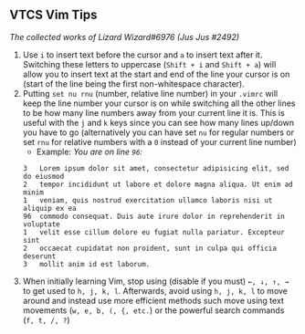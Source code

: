 ## VTCS Vim Tips
*The collected works of Lizard Wizard#6976 (Jus Jus #2492)*
1. Use `i` to insert text before the cursor and `a` to insert text after it. Switching these letters to uppercase (`Shift + i` and `Shift + a`) will allow you to insert text at the start and end of the line your cursor is on (start of the line being the first non-whitespace character).
2. Putting `set nu rnu` (number, relative line number) in your `.vimrc` will keep the line number your cursor is on while switching all the other lines to be how many line numbers away from your current line it is. This is useful with the `j` and `k` keys since you can see how many lines up/down you have to go (alternatively you can have set `nu` for regular numbers or set `rnu` for relative numbers with a `0` instead of your current line number)
    - Example: *You are on line `96`:*
    ```
    3   Lorem ipsum dolor sit amet, consectetur adipisicing elit, sed do eiusmod
    2   tempor incididunt ut labore et dolore magna aliqua. Ut enim ad minim
    1   veniam, quis nostrud exercitation ullamco laboris nisi ut aliquip ex ea
    96  commodo consequat. Duis aute irure dolor in reprehenderit in voluptate
    1   velit esse cillum dolore eu fugiat nulla pariatur. Excepteur sint
    2   occaecat cupidatat non proident, sunt in culpa qui officia deserunt
    3   mollit anim id est laborum.
    ```
3. When initially learning Vim, stop using (disable if you must) `←, ↓, ↑, →` to get used to `h, j, k, l`. Afterwards, avoid using `h, j, k, l` to move around and instead use more efficient methods such move using text movements (`w, e, b, (, {, etc.`) or the powerful search commands (`f, t, /, ?`)
